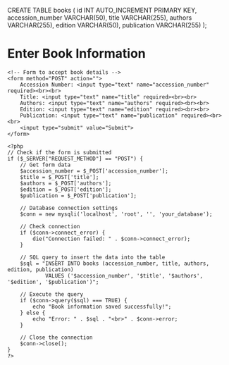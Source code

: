 
CREATE TABLE books (
    id INT AUTO_INCREMENT PRIMARY KEY,
    accession_number VARCHAR(50),
    title VARCHAR(255),
    authors VARCHAR(255),
    edition VARCHAR(50),
    publication VARCHAR(255)
);

<!DOCTYPE html>
<html lang="en">
<head>
    <meta charset="UTF-8">
    <meta name="viewport" content="width=device-width, initial-scale=1.0">
    <title>Store Book Information</title>
</head>
<body>
    <h1>Enter Book Information</h1>

    <!-- Form to accept book details -->
    <form method="POST" action="">
        Accession Number: <input type="text" name="accession_number" required><br><br>
        Title: <input type="text" name="title" required><br><br>
        Authors: <input type="text" name="authors" required><br><br>
        Edition: <input type="text" name="edition" required><br><br>
        Publication: <input type="text" name="publication" required><br><br>
        <input type="submit" value="Submit">
    </form>

    <?php
    // Check if the form is submitted
    if ($_SERVER["REQUEST_METHOD"] == "POST") {
        // Get form data
        $accession_number = $_POST['accession_number'];
        $title = $_POST['title'];
        $authors = $_POST['authors'];
        $edition = $_POST['edition'];
        $publication = $_POST['publication'];

        // Database connection settings
        $conn = new mysqli('localhost', 'root', '', 'your_database');

        // Check connection
        if ($conn->connect_error) {
            die("Connection failed: " . $conn->connect_error);
        }

        // SQL query to insert the data into the table
        $sql = "INSERT INTO books (accession_number, title, authors, edition, publication) 
                VALUES ('$accession_number', '$title', '$authors', '$edition', '$publication')";

        // Execute the query
        if ($conn->query($sql) === TRUE) {
            echo "Book information saved successfully!";
        } else {
            echo "Error: " . $sql . "<br>" . $conn->error;
        }

        // Close the connection
        $conn->close();
    }
    ?>
</body>
</html>
